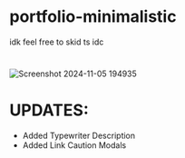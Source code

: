 # portfolio-minimalistic
idk feel free to skid ts idc
#
![Screenshot 2024-11-05 194935](https://github.com/user-attachments/assets/e3f9771b-dec7-4f8e-bc1e-d43a7f9dd14e)

# UPDATES:
- Added Typewriter Description
- Added Link Caution Modals
